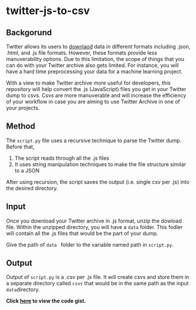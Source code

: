 # twitter-js-to-csv


## Backgorund 
Twitter allows its users to [downlaod](https://help.twitter.com/en/managing-your-account/how-to-download-your-twitter-archive) data in different formats including .json, .html, and .js file formats. However, these formats provide less manuverability options. Due to this limitation, the scope of things that you can do with your Twitter archive also gets limited. For instance, you will have a hard time preprocessing your data for a machine learning project.

With a view to make Twitter archive more useful for developers, this repository will help convert the .js (JavaScript) files you get in your Twitter dump to csvs. Csvs are more manuverable and will increase the efficiency of your workflow in case you are aiming to use Twitter Archive in one of your projects.


## Method
The `script.py` file uses a recursive technique to parse the Twitter dump. Before that,
1. The script reads through all the .js files
2. It uses string manipulation techniques to make the file structure similar to a JSON

After using recursion, the script saves the output (i.e. single csv per .js) into the desired directory.

## Input
Once you download your Twitter archive in .js format, unzip the dowload file. Within the unzipped directory, you will have a `data` folder. This fodler will contain all the .js files that would be the part of your dump. 

Give the path of `data ` folder to the variable named path in `script.py`.

## Output
Output of `script.py` is a .csv per .js file. It will create csvs and store them in a separate directory called `csvs` that would be in the same path as the input `data`directory. 

**Click [here](https://gist.github.com/hussam95/af86a2702e2482238b9713049134ac3e) to view the code gist.**

